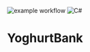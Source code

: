![example workflow](https://github.com/kaeppen/YoghurtBank/actions/workflows/build-and-test.yml/badge.svg)
![C#](https://img.shields.io/badge/c%23-%23239120.svg?style=for-the-badge&logo=c-sharp&logoColor=white)

# YoghurtBank
